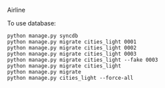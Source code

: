Airline

To use database:

    python manage.py syncdb
    python manage.py migrate cities_light 0001
    python manage.py migrate cities_light 0002
    python manage.py migrate cities_light 0003
    python manage.py migrate cities_light --fake 0003
    python manage.py migrate cities_light
    python manage.py migrate
    python manage.py cities_light --force-all
